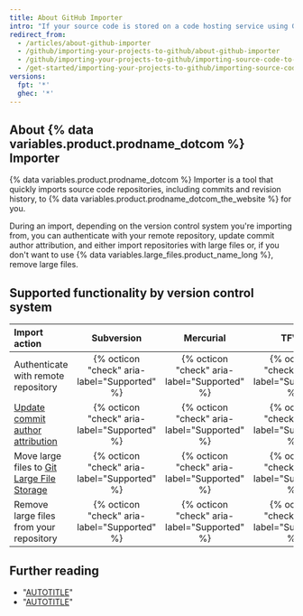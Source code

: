 ```yaml
---
title: About GitHub Importer
intro: "If your source code is stored on a code hosting service using Git, Subversion, Mercurial, or Team Foundation Version Control (TFVC) and is accessible from the public internet, you can move the code to {% data variables.product.prodname_dotcom %} using {% data variables.product.prodname_dotcom %} Importer."
redirect_from:
  - /articles/about-github-importer
  - /github/importing-your-projects-to-github/about-github-importer
  - /github/importing-your-projects-to-github/importing-source-code-to-github/about-github-importer
  - /get-started/importing-your-projects-to-github/importing-source-code-to-github/about-github-importer
versions:
  fpt: '*'
  ghec: '*'
---
```


## About {% data variables.product.prodname_dotcom %} Importer

{% data variables.product.prodname_dotcom %} Importer is a tool that quickly imports source code repositories, including commits and revision history, to {% data variables.product.prodname_dotcom_the_website %} for you.

During an import, depending on the version control system you're importing from, you can authenticate with your remote repository, update commit author attribution, and either import repositories with large files or, if you don't want to use {% data variables.large_files.product_name_long %}, remove large files.

## Supported functionality by version control system

| Import action | Subversion | Mercurial | TFVC | Git |
|:--------------|:----------:|:---------:|:----------------------:|:---:|
| Authenticate with remote repository | {% octicon "check" aria-label="Supported" %}| {% octicon "check" aria-label="Supported" %} | {% octicon "check" aria-label="Supported" %} | {% octicon "check" aria-label="Supported" %} |
| [Update commit author attribution](/migrations/importing-source-code/using-github-importer/updating-commit-author-attribution-with-github-importer) | {% octicon "check" aria-label="Supported" %} | {% octicon "check" aria-label="Supported" %} | {% octicon "check" aria-label="Supported" %} | {% octicon "x" aria-label="Not supported" %} |
| Move large files to [Git Large File Storage](/repositories/working-with-files/managing-large-files/about-git-large-file-storage) | {% octicon "check" aria-label="Supported" %} | {% octicon "check" aria-label="Supported" %} | {% octicon "check" aria-label="Supported" %} | {% octicon "x" aria-label="Not supported" %} |
| Remove large files from your repository | {% octicon "check" aria-label="Supported" %} | {% octicon "check" aria-label="Supported" %} | {% octicon "check" aria-label="Supported" %} | {% octicon "x" aria-label="Not supported" %} |

## Further reading

- "[AUTOTITLE](/migrations/importing-source-code/using-the-command-line-to-import-source-code/importing-an-external-git-repository-using-the-command-line)"
- "[AUTOTITLE](/migrations/importing-source-code/using-the-command-line-to-import-source-code/source-code-migration-tools)"
